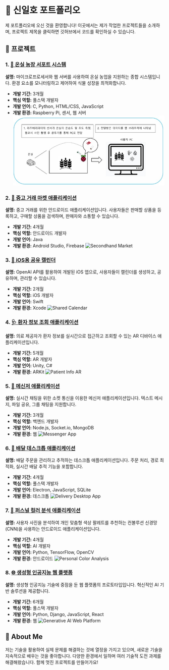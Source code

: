 # 🌟 신일호 포트폴리오

제 포트폴리오에 오신 것을 환영합니다! 이곳에서는 제가 작업한 프로젝트들을 소개하며, 프로젝트 제목을 클릭하면 깃허브에서 코드를 확인하실 수 있습니다.

## 📂 프로젝트

### 1. [🌿 온실 농장 서포트 시스템](https://github.com/yourusername/greenhouse-support-system)
**설명:** 마이크로프로세서와 웹 서버를 사용하여 온실 농업을 지원하는 종합 시스템입니다. 환경 요소를 모니터링하고 제어하여 식물 성장을 최적화합니다.
- **개발 기간:** 3개월
- **핵심 역할:** 풀스택 개발자
- **개발 언어:** C, Python, HTML/CSS, JavaScript
- **개발 환경:** Raspberry Pi, 센서, 웹 서버
![Greenhouse System](images/greenhouse.jpg)

### 2. [🛒 중고 거래 마켓 애플리케이션](https://github.com/yourusername/secondhand-market-app)
**설명:** 중고 거래를 위한 안드로이드 애플리케이션입니다. 사용자들은 판매할 상품을 등록하고, 구매할 상품을 검색하며, 판매자와 소통할 수 있습니다.
- **개발 기간:** 4개월
- **핵심 역할:** 안드로이드 개발자
- **개발 언어:** Java
- **개발 환경:** Android Studio, Firebase
![Secondhand Market](images/secondhand-market.png)

### 3. [📅 iOS용 공유 캘린더](https://github.com/yourusername/ios-shared-calendar)
**설명:** OpenAI API를 활용하여 개발된 iOS 앱으로, 사용자들이 캘린더를 생성하고, 공유하며, 관리할 수 있습니다.
- **개발 기간:** 2개월
- **핵심 역할:** iOS 개발자
- **개발 언어:** Swift
- **개발 환경:** Xcode
![Shared Calendar](images/shared-calendar.png)

### 4. [🩺 환자 정보 조회 애플리케이션](https://github.com/yourusername/patient-info-ar-app)
**설명:** 의료 제공자가 환자 정보를 실시간으로 접근하고 조회할 수 있는 AR 디바이스 애플리케이션입니다.
- **개발 기간:** 5개월
- **핵심 역할:** AR 개발자
- **개발 언어:** Unity, C#
- **개발 환경:** ARKit
![Patient Info AR](images/patient-info-ar.png)

### 5. [💬 메신저 애플리케이션](https://github.com/yourusername/socket-messenger-app)
**설명:** 실시간 채팅을 위한 소켓 통신을 이용한 메신저 애플리케이션입니다. 텍스트 메시지, 파일 공유, 그룹 채팅을 지원합니다.
- **개발 기간:** 3개월
- **핵심 역할:** 백엔드 개발자
- **개발 언어:** Node.js, Socket.io, MongoDB
- **개발 환경:** 웹
![Messenger App](images/messenger-app.png)

### 6. [🚚 배달 데스크톱 애플리케이션](https://github.com/yourusername/delivery-desktop-app)
**설명:** 배달 주문을 관리하고 추적하는 데스크톱 애플리케이션입니다. 주문 처리, 경로 최적화, 실시간 배달 추적 기능을 포함합니다.
- **개발 기간:** 4개월
- **핵심 역할:** 풀스택 개발자
- **개발 언어:** Electron, JavaScript, SQLite
- **개발 환경:** 데스크톱
![Delivery Desktop App](images/delivery-desktop-app.png)

### 7. [🎨 퍼스널 컬러 분석 애플리케이션](https://github.com/yourusername/personal-color-analysis-app)
**설명:** 사용자 사진을 분석하여 개인 맞춤형 색상 팔레트를 추천하는 컨볼루션 신경망(CNN)을 사용하는 안드로이드 애플리케이션입니다.
- **개발 기간:** 4개월
- **핵심 역할:** AI 개발자
- **개발 언어:** Python, TensorFlow, OpenCV
- **개발 환경:** 안드로이드
![Personal Color Analysis](images/personal-color-analysis.png)

### 8. [🌐 생성형 인공지능 웹 플랫폼](https://github.com/yourusername/generative-ai-web-platform)
**설명:** 생성형 인공지능 기술에 중점을 둔 웹 플랫폼의 프로토타입입니다. 혁신적인 AI 기반 솔루션을 제공합니다.
- **개발 기간:** 6개월
- **핵심 역할:** 풀스택 개발자
- **개발 언어:** Python, Django, JavaScript, React
- **개발 환경:** 웹
![Generative AI Web Platform](images/generative-ai-web-platform.png)

## 📜 About Me

저는 기술을 활용하여 실제 문제를 해결하는 것에 열정을 가지고 있으며, 새로운 기술을 지속적으로 배우는 것을 좋아합니다. 다양한 환경에서 일하며 여러 기술적 도전 과제를 해결해왔습니다. 함께 멋진 프로젝트를 만들어가요!

